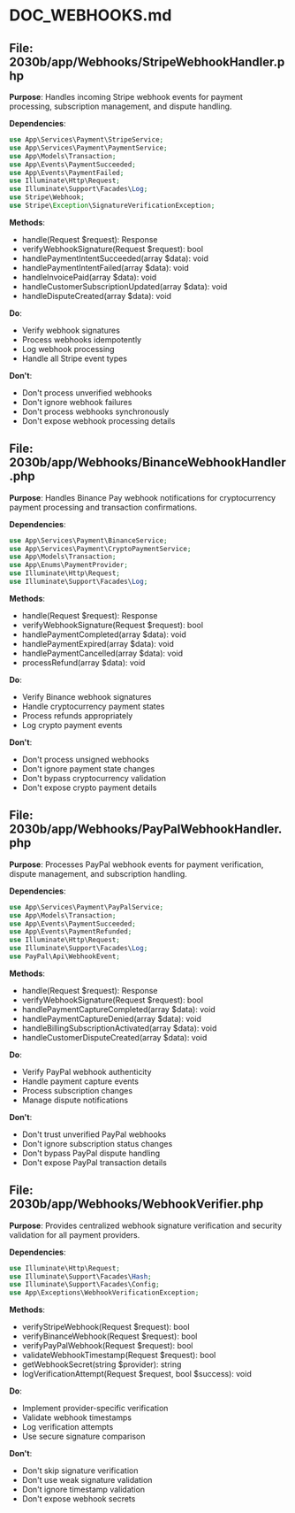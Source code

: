 # DOC_WEBHOOKS.md

## File: 2030b/app/Webhooks/StripeWebhookHandler.php

**Purpose**: Handles incoming Stripe webhook events for payment processing, subscription management, and dispute handling.

**Dependencies**:
```php
use App\Services\Payment\StripeService;
use App\Services\Payment\PaymentService;
use App\Models\Transaction;
use App\Events\PaymentSucceeded;
use App\Events\PaymentFailed;
use Illuminate\Http\Request;
use Illuminate\Support\Facades\Log;
use Stripe\Webhook;
use Stripe\Exception\SignatureVerificationException;
```

**Methods**:
- handle(Request $request): Response
- verifyWebhookSignature(Request $request): bool
- handlePaymentIntentSucceeded(array $data): void
- handlePaymentIntentFailed(array $data): void
- handleInvoicePaid(array $data): void
- handleCustomerSubscriptionUpdated(array $data): void
- handleDisputeCreated(array $data): void

**Do**:
- Verify webhook signatures
- Process webhooks idempotently
- Log webhook processing
- Handle all Stripe event types

**Don't**:
- Don't process unverified webhooks
- Don't ignore webhook failures
- Don't process webhooks synchronously
- Don't expose webhook processing details

## File: 2030b/app/Webhooks/BinanceWebhookHandler.php

**Purpose**: Handles Binance Pay webhook notifications for cryptocurrency payment processing and transaction confirmations.

**Dependencies**:
```php
use App\Services\Payment\BinanceService;
use App\Services\Payment\CryptoPaymentService;
use App\Models\Transaction;
use App\Enums\PaymentProvider;
use Illuminate\Http\Request;
use Illuminate\Support\Facades\Log;
```

**Methods**:
- handle(Request $request): Response
- verifyWebhookSignature(Request $request): bool
- handlePaymentCompleted(array $data): void
- handlePaymentExpired(array $data): void
- handlePaymentCancelled(array $data): void
- processRefund(array $data): void

**Do**:
- Verify Binance webhook signatures
- Handle cryptocurrency payment states
- Process refunds appropriately
- Log crypto payment events

**Don't**:
- Don't process unsigned webhooks
- Don't ignore payment state changes
- Don't bypass cryptocurrency validation
- Don't expose crypto payment details

## File: 2030b/app/Webhooks/PayPalWebhookHandler.php

**Purpose**: Processes PayPal webhook events for payment verification, dispute management, and subscription handling.

**Dependencies**:
```php
use App\Services\Payment\PayPalService;
use App\Models\Transaction;
use App\Events\PaymentSucceeded;
use App\Events\PaymentRefunded;
use Illuminate\Http\Request;
use Illuminate\Support\Facades\Log;
use PayPal\Api\WebhookEvent;
```

**Methods**:
- handle(Request $request): Response
- verifyWebhookSignature(Request $request): bool
- handlePaymentCaptureCompleted(array $data): void
- handlePaymentCaptureDenied(array $data): void
- handleBillingSubscriptionActivated(array $data): void
- handleCustomerDisputeCreated(array $data): void

**Do**:
- Verify PayPal webhook authenticity
- Handle payment capture events
- Process subscription changes
- Manage dispute notifications

**Don't**:
- Don't trust unverified PayPal webhooks
- Don't ignore subscription status changes
- Don't bypass PayPal dispute handling
- Don't expose PayPal transaction details

## File: 2030b/app/Webhooks/WebhookVerifier.php

**Purpose**: Provides centralized webhook signature verification and security validation for all payment providers.

**Dependencies**:
```php
use Illuminate\Http\Request;
use Illuminate\Support\Facades\Hash;
use Illuminate\Support\Facades\Config;
use App\Exceptions\WebhookVerificationException;
```

**Methods**:
- verifyStripeWebhook(Request $request): bool
- verifyBinanceWebhook(Request $request): bool
- verifyPayPalWebhook(Request $request): bool
- validateWebhookTimestamp(Request $request): bool
- getWebhookSecret(string $provider): string
- logVerificationAttempt(Request $request, bool $success): void

**Do**:
- Implement provider-specific verification
- Validate webhook timestamps
- Log verification attempts
- Use secure signature comparison

**Don't**:
- Don't skip signature verification
- Don't use weak signature validation
- Don't ignore timestamp validation
- Don't expose webhook secrets
